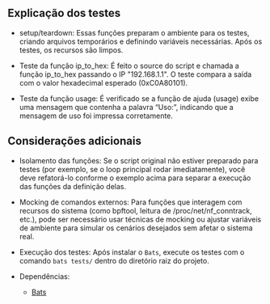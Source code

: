 ## Explicação dos testes

- setup/teardown:
Essas funções preparam o ambiente para os testes, criando arquivos temporários e definindo variáveis necessárias. Após os testes, os recursos são limpos.

- Teste da função ip_to_hex:
É feito o source do script e chamada a função ip_to_hex passando o IP "192.168.1.1". O teste compara a saída com o valor hexadecimal esperado (0xC0A80101).

- Teste da função usage:
É verificado se a função de ajuda (usage) exibe uma mensagem que contenha a palavra “Uso:”, indicando que a mensagem de uso foi impressa corretamente.

## Considerações adicionais

- Isolamento das funções:
Se o script original não estiver preparado para testes (por exemplo, se o loop principal rodar imediatamente), você deve refatorá-lo conforme o exemplo acima para separar a execução das funções da definição delas.

- Mocking de comandos externos:
Para funções que interagem com recursos do sistema (como bpftool, leitura de /proc/net/nf_conntrack, etc.), pode ser necessário usar técnicas de mocking ou ajustar variáveis de ambiente para simular os cenários desejados sem afetar o sistema real.

- Execução dos testes:
Após instalar o `Bats`, execute os testes com o comando `bats tests/` dentro do diretório raiz do projeto.

- Dependências:
  - [Bats](https://github.com/bats-core/bats-core)
